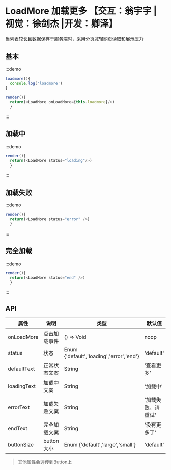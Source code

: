 # LoadMore 加载更多 【交互：翁宇宇 | 视觉：徐剑杰 |开发：卿泽】

当列表较长且数据保存于服务端时，采用分页减轻网页读取和展示压力

## 基本

:::demo 

```js
loadmore(){
  console.log('loadmore')
}

render(){
  return(<LoadMore onLoadMore={this.loadmore}/>)
  }
```
:::

## 加载中

:::demo 

```js
render(){
  return(<LoadMore status="loading"/>)
  }
```
:::

## 加载失败

:::demo 

```js
render(){
  return(<LoadMore status="error" />)
  }
```
:::

## 完全加载

:::demo 

```js
render(){
  return(<LoadMore status="end" />)
  }
```
:::



## API
| 属性      | 说明    | 类型      |  默认值   |
|---------- |-------- |---------- |-------- |
| onLoadMore  | 点击加载事件    | () => Void  |  noop   |
| status  | 状态    | Enum {'default','loading','error','end'}  |  'default'   |
| defaultText  | 正常状态文案    | String   | '查看更多'   |
| loadingText  | 加载中文案    | String   | '加载中'   |
| errorText  | 加载失败文案    | String   | '加载失败，请重试'   |
| endText  | 完全加载文案    | String   | '没有更多了'   |
| buttonSize  | button大小    | Enum {'default','large','small'}  | 'default'   |

 > 其他属性会透传到Button上
